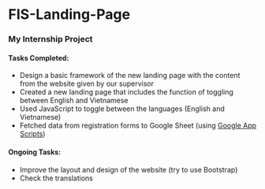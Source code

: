 # FIS-Landing-Page

### My Internship Project

#### Tasks Completed:
- Design a basic framework of the new landing page with the content from the website given by our supervisor
- Created a new landing page that includes the function of toggling between English and Vietnamese
- Used JavaScript to toggle between the languages (English and Vietnamese)
- Fetched data from registration forms to Google Sheet (using [Google App Scripts](https://developers.google.com/apps-script))

#### Ongoing Tasks:
- Improve the layout and design of the website (try to use Bootstrap)
- Check the translations

